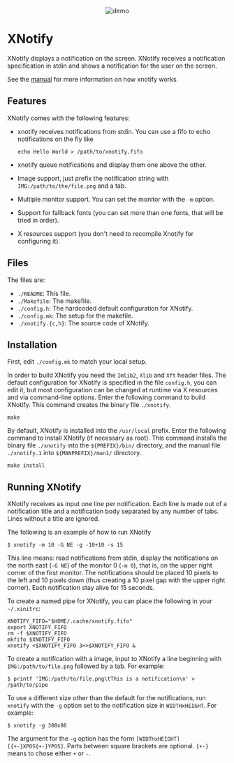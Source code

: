 <p align="center">
  <img src="https://user-images.githubusercontent.com/63266536/93797439-c65d0680-fc2b-11ea-80e3-10bbd6f65dcb.gif", title="demo"/>
</p>

# XNotify

XNotify displays a notification on the screen.
XNotify receives a notification specification in stdin and shows a
notification for the user on the screen.

See the [manual](https://github.com/phillbush/xnotify/wiki) for more information on how xnotify works.


## Features

XNotify comes with the following features:

* xnotify receives notifications from stdin.
  You can use a fifo to echo notifications on the fly like

  `echo Hello World > /path/to/xnotify.fifo`

* xnotify queue notifications and display them one above the other.

* Image support, just prefix the notification string with `IMG:/path/to/the/file.png` and a tab.

* Multiple monitor support.  You can set the monitor with the `-m` option.

* Support for fallback fonts (you can set more than one fonts, that will be tried in order).

* X resources support (you don't need to recompile Xnotify for configuring it).


## Files

The files are:

* `./README`:           This file.
* `./Makefile`:         The makefile.
* `./config.h`:         The hardcoded default configuration for XNotify.
* `./config.mk`:        The setup for the makefile.
* `./xnotify.{c,h}`:    The source code of XNotify.


## Installation

First, edit `./config.mk` to match your local setup.

In order to build XNotify you need the `Imlib2`, `Xlib` and `Xft` header files.
The default configuration for XNotify is specified in the file `config.h`,
you can edit it, but most configuration can be changed at runtime via
X resources and via command-line options.
Enter the following command to build XNotify.
This command creates the binary file `./xnotify`.

	make

By default, XNotify is installed into the `/usr/local` prefix.  Enter the
following command to install XNotify (if necessary as root).  This command
installs the binary file `./xnotify` into the `${PREFIX}/bin/` directory, and
the manual file `./xnotify.1` into `${MANPREFIX}/man1/` directory.

	make install


## Running XNotify

XNotify receives as input one line per notification.
Each line is made out of a notification title and a notification body separated by any number of tabs.
Lines without a title are ignored.

The following is an example of how to run XNotify

	$ xnotify -m 10 -G NE -g -10+10 -s 15

This line means: read notifications from stdin, display
the notifications on the north east (`-G NE`) of the monitor 0 (`-m 0`),
that is, on the upper right corner of the first monitor.  The
notifications should be placed 10 pixels to the left and 10 pixels
down (thus creating a 10 pixel gap with the upper right corner).
Each notification stay alive for 15 seconds.

To create a named pipe for XNotify, you can place the following in your `~/.xinitrc`:

	XNOTIFY_FIFO="$HOME/.cache/xnotify.fifo"
	export XNOTIFY_FIFO
	rm -f $XNOTIFY_FIFO
	mkfifo $XNOTIFY_FIFO
	xnotify <$XNOTIFY_FIFO 3<>$XNOTIFY_FIFO &

To create a notification with a image, input to XNotify a line beginning
with `IMG:/path/to/file.png` followed by a tab.  For example:

	$ printf 'IMG:/path/to/file.png\tThis is a notification\n' > /path/to/pipe

To use a different size other than the default for the notifications,
run `xnotify` with the `-g` option set to the notification size in
`WIDTHxHEIGHT`.  For example:

	$ xnotify -g 300x80

The argument for the `-g` option has the form `[WIDTHxHEIGHT][{+-}XPOS{+-}YPOS]`.
Parts between square brackets are optional.
`{+-}` means to chose either `+` or `-`.
